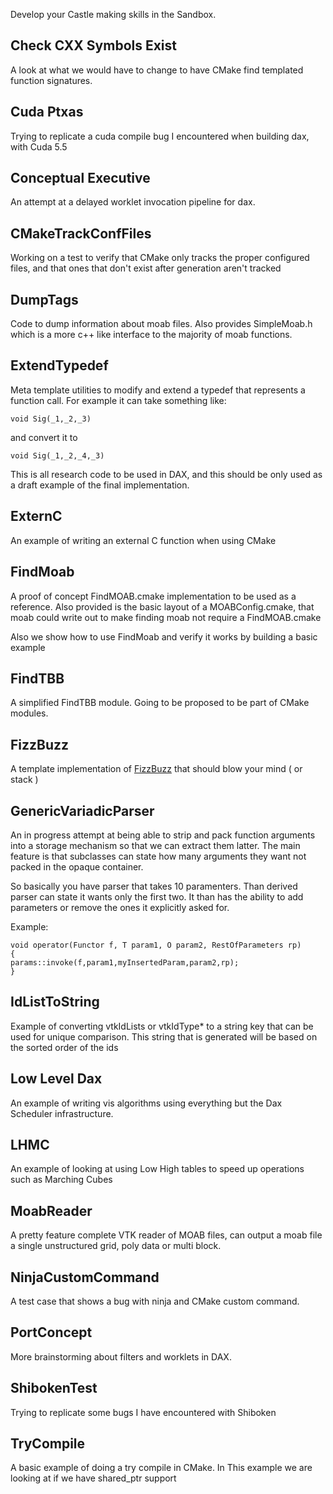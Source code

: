 Develop your Castle making skills in the Sandbox.


## Check CXX Symbols Exist ##
A look at what we would have to change to have CMake find templated
function signatures.


## Cuda Ptxas ##
Trying to replicate a cuda compile bug I encountered when building dax, with
Cuda 5.5


## Conceptual Executive ##
An attempt at a delayed worklet invocation pipeline for dax.


## CMakeTrackConfFiles ##
Working on a test to verify that CMake only tracks the proper configured files, and
that ones that don't exist after generation aren't tracked


## DumpTags ##
Code to dump information about moab files. Also provides SimpleMoab.h
which is a more c++ like interface to the majority of moab functions.


## ExtendTypedef ##
Meta template utilities to modify and extend a typedef that represents
a function call. For example it can take something like:
```
void Sig(_1,_2,_3)
```

and convert it to
```
void Sig(_1,_2,_4,_3)
```

This is all research code to be used in DAX, and this should be only
used as a draft example of the final implementation.


## ExternC ##
An example of writing an external C function when using CMake


## FindMoab ##
A proof of concept FindMOAB.cmake implementation to be used as a reference.
Also provided is the basic layout of a MOABConfig.cmake, that moab could
write out to make finding moab not require a FindMOAB.cmake

Also we show how to use FindMoab and verify it works by building a basic
example


## FindTBB ##
A simplified FindTBB module. Going to be proposed to be part of CMake modules.


## FizzBuzz ##
A template implementation of [FizzBuzz](http://www.codinghorror.com/blog/2007/02/why-cant-programmers-program.html) that should blow your mind ( or stack )


## GenericVariadicParser ##
An in progress attempt at being able to strip and pack function arguments
into a storage mechanism so that we can extract them latter. The main feature
is that subclasses can state how many arguments they want not packed in the
opaque container.

So basically you have parser that takes 10 paramenters. Than
derived parser can state it wants only the first two. It than has
the ability to add parameters or remove the ones it explicitly asked for.

Example:
```
void operator(Functor f, T param1, O param2, RestOfParameters rp)
{
params::invoke(f,param1,myInsertedParam,param2,rp);
}
```


## IdListToString ##
Example of converting vtkIdLists or vtkIdType* to a string key that can be used
for unique comparison. This string that is generated will be based on the sorted
order of the ids


## Low Level Dax ##
An example of writing vis algorithms using everything but the Dax Scheduler
infrastructure.

## LHMC ##
An example of looking at using Low High tables to speed up operations such
as Marching Cubes


## MoabReader ##
A pretty feature complete VTK reader of MOAB files, can output a moab
file a single unstructured grid, poly data or multi block.


## NinjaCustomCommand ##
A test case that shows a bug with ninja and CMake custom command.


## PortConcept ##
More brainstorming about filters and worklets in DAX.


## ShibokenTest ##
Trying to replicate some bugs I have encountered with Shiboken


## TryCompile ##
A basic example of doing a try compile in CMake. In This example we are
looking at if we have shared_ptr support
